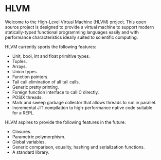 # HLVM

Welcome to the High-Level Virtual Machine (HLVM) project. This open source project is designed to provide a virtual machine to support modern statically-typed functional programming languages easily and with performance characteristics ideally suited to scientific computing.


HLVM currently sports the following features:

* Unit, bool, int and float primitive types.
* Tuples.
* Arrays.
* Union types.
* Function pointers.
* Tail call elimination of all tail calls.
* Generic pretty printing.
* Foreign function interface to call C directly.
* POSIX threads.
* Mark and sweep garbage collector that allows threads to run in parallel.
* Incremental JIT compilation to high-performance native code suitable for a REPL.


HLVM aspires to provide the following features in the future:

* Closures.
* Parametric polymorphism.
* Global variables.
* Generic comparison, equality, hashing and serialization functions.
* A standard library.
